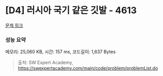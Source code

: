# [D4] 러시아 국기 같은 깃발 - 4613 

[문제 링크](https://swexpertacademy.com/main/code/problem/problemDetail.do?contestProbId=AWQl9TIK8qoDFAXj) 

### 성능 요약

메모리: 25,060 KB, 시간: 157 ms, 코드길이: 1,637 Bytes



> 출처: SW Expert Academy, https://swexpertacademy.com/main/code/problem/problemList.do